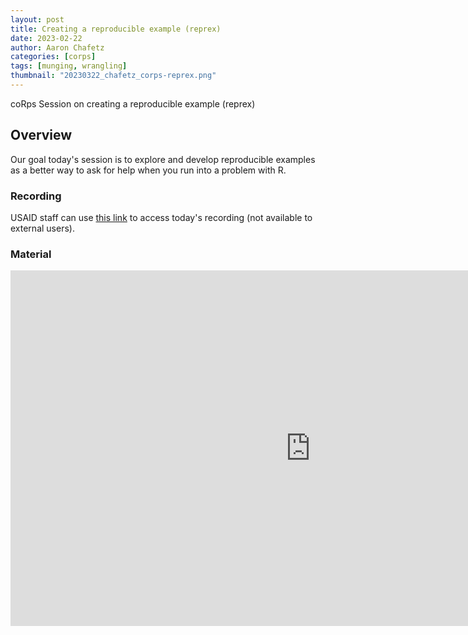 ```yaml
---
layout: post
title: Creating a reproducible example (reprex)
date: 2023-02-22
author: Aaron Chafetz
categories: [corps]
tags: [munging, wrangling]
thumbnail: "20230322_chafetz_corps-reprex.png"
---
```


coRps Session on creating a reproducible example (reprex)

## Overview

Our goal today's session is to explore and develop reproducible examples as a better way to ask for help when you run into a problem with R.

### Recording
USAID staff can use [this link](https://drive.google.com/file/d/1FWu09-Jb7IXC4j_qdVsoKuR4PsLPxObq/view?usp=sharing) to access today's recording (not available to external users).

### Material

<iframe src="https://docs.google.com/presentation/d/e/2PACX-1vTmkiQE65oEOc-ihyoM3iFBYZu6XukaBfFI2UcrB9SQc4M4RPBYn6rXExTkQPI1-m89zTuo0taFntrS/embed?start=false&loop=false&delayms=3000" frameborder="0" width="960" height="569" allowfullscreen="true" mozallowfullscreen="true" webkitallowfullscreen="true"></iframe>

